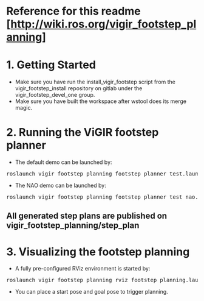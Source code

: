 # Reference for this readme [http://wiki.ros.org/vigir_footstep_planning]
# 1. Getting Started
* Make sure you have run the install_vigir_footstep script from the vigir_footstep_install repository on gitlab under the vigir_footstep_devel_one group.
* Make sure you have built the workspace after wstool does its merge magic.
# 2. Running the ViGIR footstep planner
* The default demo can be launched by:
<pre>
roslaunch vigir_footstep_planning footstep_planner_test.launch
</pre>
* The NAO demo can be launched by:
<pre>
roslaunch vigir_footstep_planning footstep_planner_test_nao.launch
</pre>
## All generated step plans are published on vigir_footstep_planning/step_plan

# 3. Visualizing the footstep planning
* A fully pre-configured RViz environment is started by:
<pre>
roslaunch vigir_footstep_planning rviz_footstep_planning.launch
</pre>
* You can place a start pose and goal pose to trigger planning.